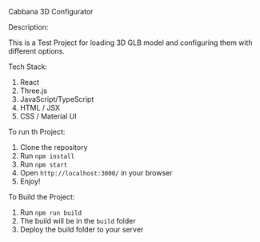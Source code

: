 Cabbana 3D Configurator

Description:

This is a Test Project for loading 3D GLB model and configuring them with different options.

Tech Stack:
1. React
2. Three.js
3. JavaScript/TypeScript
4. HTML / JSX
5. CSS / Material UI
 

To run th Project:
1. Clone the repository
2. Run `npm install`
3. Run `npm start`
4. Open `http://localhost:3000/` in your browser
5. Enjoy!

To Build the Project:
1. Run `npm run build`
2. The build will be in the `build` folder
3. Deploy the build folder to your server